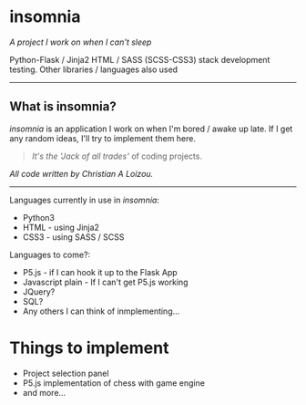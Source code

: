 # insomnia
*_A project I work on when I can't sleep_*

Python-Flask / Jinja2 HTML / SASS (SCSS-CSS3) stack development testing. Other libraries / languages also used

---
## What is insomnia?
*_insomnia_* is an application I work on when I'm bored / awake up late. If I get any random ideas, I'll try to implement them here.
> _It's the 'Jack of all trades'_ of coding projects. 

_All code written by Christian A Loizou._

---
Languages currently in use in _*insomnia*_:
* Python3
* HTML - using Jinja2
* CSS3 - using SASS / SCSS

Languages to come?:
* P5.js - if I can hook it up to the Flask App
* Javascript plain - If I can't get P5.js working
* JQuery?
* SQL?
* Any others I can think of inmplementing...


# Things to implement

* Project selection panel
* P5.js implementation of chess with game engine
* and more...